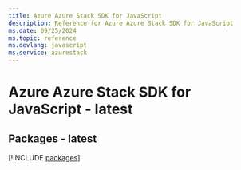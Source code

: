 ```yaml
---
title: Azure Azure Stack SDK for JavaScript
description: Reference for Azure Azure Stack SDK for JavaScript
ms.date: 09/25/2024
ms.topic: reference
ms.devlang: javascript
ms.service: azurestack
---
```

# Azure Azure Stack SDK for JavaScript - latest
## Packages - latest
[!INCLUDE [packages](azure-stack-index.md)]
